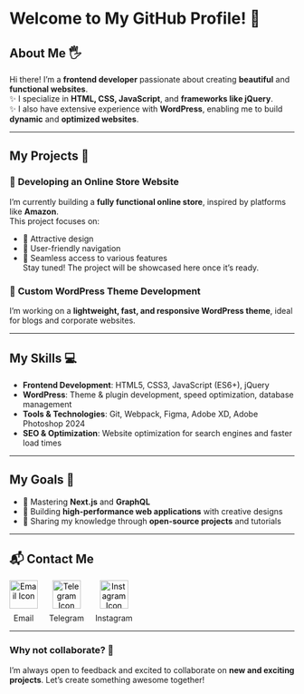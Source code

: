 # Welcome to My GitHub Profile! 👋

## About Me 🖐️
Hi there! I’m a **frontend developer** passionate about creating **beautiful** and **functional websites**.  
✨ I specialize in **HTML, CSS, JavaScript**, and **frameworks like jQuery**.  
✨ I also have extensive experience with **WordPress**, enabling me to build **dynamic** and **optimized websites**.  

---

## My Projects 🚀

### 🔧 **Developing an Online Store Website**  
I’m currently building a **fully functional online store**, inspired by platforms like **Amazon**.  
This project focuses on:  
- 📌 Attractive design  
- 📌 User-friendly navigation  
- 📌 Seamless access to various features  
Stay tuned! The project will be showcased here once it’s ready.  

### 🔧 **Custom WordPress Theme Development**  
I’m working on a **lightweight, fast, and responsive WordPress theme**, ideal for blogs and corporate websites.  

---

## My Skills 💻

- **Frontend Development**: HTML5, CSS3, JavaScript (ES6+), jQuery  
- **WordPress**: Theme & plugin development, speed optimization, database management  
- **Tools & Technologies**: Git, Webpack, Figma, Adobe XD, Adobe Photoshop 2024  
- **SEO & Optimization**: Website optimization for search engines and faster load times  

---

## My Goals 🌟

- 🚀 Mastering **Next.js** and **GraphQL**  
- 🚀 Building **high-performance web applications** with creative designs  
- 🚀 Sharing my knowledge through **open-source projects** and tutorials  

---

## 📬 Contact Me

<div style="display: flex; justify-content: flex-start; align-items: center; gap: 20px;">
    <!-- Email Card -->
    <div style="text-align: center;">
        <a href="mailto:mehdiebrahimnataj@gmail.com" style="text-decoration: none; color: black;">
            <img src="https://img.icons8.com/?size=64&width=100&id=CXYJjRfKlwI9&format=png&color=000000" alt="Email Icon" style="width: 50px; margin-bottom: 8px;">
        </a>
        <p style="font-size: 14px; margin: 0;">Email</p>
    </div>
    <!-- Telegram Card -->
    <div style="text-align: center;">
        <a href="https://t.me/mehdi_1887" style="text-decoration: none; color: black;">
            <img src="https://img.icons8.com/?size=64&id=oWiuH0jFiU0R&format=png&color=000000" alt="Telegram Icon" style="width: 50px; margin-bottom: 8px;">
        </a>
        <p style="font-size: 14px; margin: 0;">Telegram</p>
    </div>
    <!-- Instagram Card -->
    <div style="text-align: center;">
        <a href="https://instagram.com/1887.mehdi" style="text-decoration: none; color: black;">
            <img src="https://img.icons8.com/?size=64&id=Xy10Jcu1L2Su&format=png&color=000000" alt="Instagram Icon" style="width: 50px; margin-bottom: 8px;">
        </a>
        <p style="font-size: 14px; margin: 0;">Instagram</p>
    </div>

</div>





---

### Why not collaborate? 🤝  
I’m always open to feedback and excited to collaborate on **new and exciting projects**. Let’s create something awesome together!
